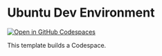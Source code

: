 # Ubuntu Dev Environment
[![Open in GitHub Codespaces](https://github.com/codespaces/badge.svg)](https://codespaces.new/RetroSteve0/ubuntu-dev)

This template builds a Codespace.
